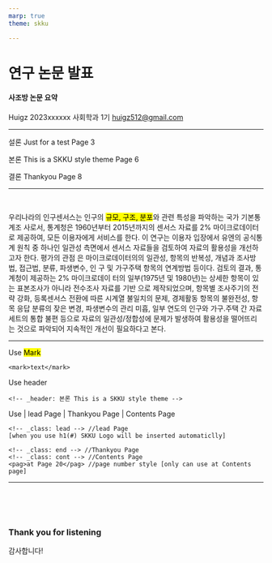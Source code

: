 ```yaml
---
marp: true
theme: skku

---
```

<!-- _class: lead  -->
# 연구 논문 발표
#### 사조방 논문 요약

Huigz
2023xxxxxx
사회학과 1기
huigz512@gmail.com

---
<!-- _class: cont -->
<!-- _header: 목차 -->
<!-- paginate: true -->
 
설론 Just for a test <pag>Page 3<pag>

본론 This is a SKKU style theme <pag>Page 6<pag>

결론 Thankyou <pag>Page 8<pag>


---
<!-- _header: 설론 Just for a test-->
<!-- _footer: "사회과학연구 제31권 3호(2020) 충남대학교 사회과학연구소 pp. 103-125
http://dx.doi.org/10.16881/jss.2020.07.31.3.103"-->
<br>

우리나라의 인구센서스는 인구의 <mark>규모, 구조, 분포</mark>와 관련 특성을 파악하는 국가 기본통계조
사로서, 통계청은 1960년부터 2015년까지의 센서스 자료를 2% 마이크로데이터로 제공하여,
모든 이용자에게 서비스를 한다. 이 연구는 이용자 입장에서 유엔의 공식통계 원칙 중 하나인
일관성 측면에서 센서스 자료들을 검토하여 자료의 활용성을 개선하고자 한다. 평가의 관점
은 마이크로데이터의의 일관성, 항목의 반복성, 개념과 조사방법, 접근법, 분류, 파생변수, 인
구 및 가구주택 항목의 연계방법 등이다. 검토의 결과, 통계청이 제공하는 2% 마이크로데이
터의 일부(1975년 및 1980년)는 상세한 항목이 있는 표본조사가 아니라 전수조사 자료를 기반
으로 제작되었으며, 항목별 조사주기의 전략 강화, 등록센서스 전환에 따른 시계열 불일치의
문제, 경제활동 항목의 불완전성, 항목 응답 분류의 잦은 변경, 파생변수의 관리 미흡, 일부
연도의 인구와 가구․주택 간 자료세트의 통합 불편 등으로 자료의 일관성/정합성에 문제가
발생하여 활용성을 떨어뜨리는 것으로 파악되어 지속적인 개선이 필요하다고 본다.


---
<!-- _header: 본론 This is a SKKU style theme -->

Use <mark>Mark</mark>
```
<mark>text</mark>
```
Use header
```
<!-- _header: 본론 This is a SKKU style theme -->
```
Use | lead Page | Thankyou Page | Contents Page 
```
<!-- _class: lead --> //lead Page 
[when you use h1(#) SKKU Logo will be inserted automaticlly]

<!-- _class: end --> //Thankyou Page
<!-- _class: cont --> //Contents Page
<pag>at Page 20</pag> //page number style [only can use at Contents page]
```



---

<!-- _header: 결론 Thankyou -->
<!-- _class: end -->

<br>
<br>
<br>

### Thank you for listening
감사합니다! 



